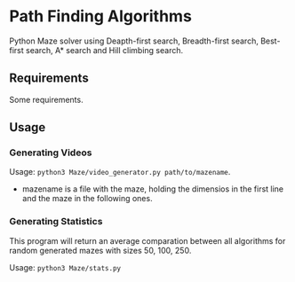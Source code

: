 # Path Finding Algorithms

Python Maze solver using Deapth-first search, Breadth-first search, Best-first search, A* search and Hill climbing search.

## Requirements

Some requirements.

## Usage

### Generating Videos

Usage: `python3 Maze/video_generator.py path/to/mazename`.

- mazename is a file with the maze, holding the dimensios in the first line and the maze in the following ones.

### Generating Statistics

This program will return an average comparation between all algorithms for random generated mazes with sizes 50, 100, 250.
    
Usage: `python3 Maze/stats.py`
